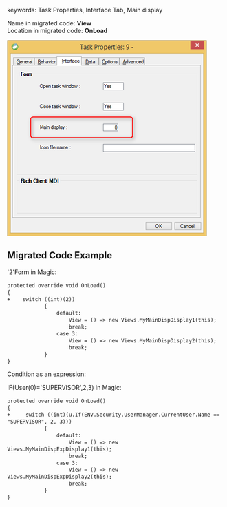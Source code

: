 ﻿keywords: Task Properties, Interface Tab, Main display 

Name in migrated code: **View**  
Location in migrated code: **OnLoad**


![Main Display](MainDisplay.png)


## Migrated Code Example

'2'Form in Magic:

```csdiff   
protected override void OnLoad()
{
+    switch ((int)(2))
            {
                default:
                    View = () => new Views.MyMainDispDisplay1(this);
                    break;
                case 3:
                    View = () => new Views.MyMainDispDisplay2(this);
                    break;
            }
}
```        
Condition as an expression:

IF(User(0)='SUPERVISOR',2,3) in Magic:

```csdiff   
protected override void OnLoad()
{
+     switch ((int)(u.If(ENV.Security.UserManager.CurrentUser.Name == "SUPERVISOR", 2, 3)))
            {
                default:
                    View = () => new Views.MyMainDispExpDisplay1(this);
                    break;
                case 3:
                    View = () => new Views.MyMainDispExpDisplay2(this);
                    break;
            }
}
```        



